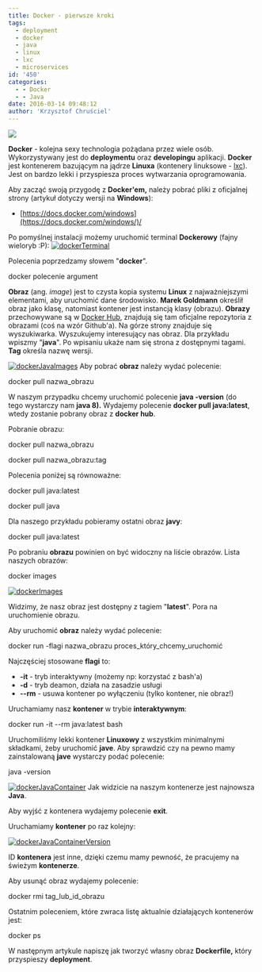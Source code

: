 ```yaml
---
title: Docker - pierwsze kroki
tags:
  - deployment
  - docker
  - java
  - linux
  - lxc
  - microservices
id: '450'
categories:
  - - Docker
  - - Java
date: 2016-03-14 09:48:12
author: 'Krzysztof Chruściel'
---
```


![](https://www.docker.com/sites/default/files/Whale%20Logo332_5.png)

**Docker** \- kolejna sexy technologia pożądana przez wiele osób. Wykorzystywany jest do **deploymentu** oraz **developingu** aplikacji. **Docker** jest kontenerem bazującym na jądrze **Linuxa** (kontenery linuksowe - [lxc](https://linuxcontainers.org/)). Jest on bardzo lekki i przyspiesza proces wytwarzania oprogramowania.
<!-- more -->
Aby zacząć swoją przygodę z **Docker'em,** należy pobrać pliki z oficjalnej strony (artykuł dotyczy wersji na **Windows**):

*   [https://docs.docker.com/windows](https://docs.docker.com/windows/)/

Po pomyślnej instalacji możemy uruchomić terminal **Dockerowy** (fajny wieloryb :P): [![dockerTerminal](http://codecouple.pl/wp-content/uploads/2016/03/dockerTerminal.png)](http://codecouple.pl/wp-content/uploads/2016/03/dockerTerminal.png)

Polecenia poprzedzamy słowem "**docker**".

docker polecenie argument

**Obraz** (ang. _image_) jest to czysta kopia systemu **Linux** z najważniejszymi elementami, aby uruchomić dane środowisko. **Marek Goldmann** określił obraz jako klasę, natomiast kontener jest instancją klasy (obrazu). **Obrazy** przechowywane są w [Docker Hub](https://hub.docker.com/), znajdują się tam oficjalne repozytoria z obrazami (coś na wzór Github'a). Na górze strony znajduje się wyszukiwarka. Wyszukujemy interesujący nas obraz. Dla przykładu wpiszmy "**java**". Po wpisaniu ukaże nam się strona z dostępnymi tagami. **Tag** określa nazwę wersji.

[![dockerJavaImages](http://codecouple.pl/wp-content/uploads/2016/03/dockerJavaImages.png)](http://codecouple.pl/wp-content/uploads/2016/03/dockerJavaImages.png) Aby pobrać **obraz** należy wydać polecenie:

docker pull nazwa\_obrazu

W naszym przypadku chcemy uruchomić polecenie **java -version** (do tego wystarczy nam **java 8).** Wydajemy polecenie **docker pull java:latest**, wtedy zostanie pobrany obraz z **docker hub**.

Pobranie obrazu:

docker pull nazwa\_obrazu

docker pull nazwa\_obrazu:tag

Polecenia poniżej są równoważne:

docker pull java:latest

docker pull java

Dla naszego przykładu pobieramy ostatni obraz **javy**:

docker pull java:latest

Po pobraniu **obrazu** powinien on być widoczny na liście obrazów. Lista naszych obrazów:

docker images

[![dockerImages](http://codecouple.pl/wp-content/uploads/2016/03/dockerImages.png)](http://codecouple.pl/wp-content/uploads/2016/03/dockerImages.png)

Widzimy, że nasz obraz jest dostępny z tagiem "**latest**". Pora na uruchomienie obrazu.

Aby uruchomić **obraz** należy wydać polecenie:

docker run -flagi nazwa\_obrazu proces\_który\_chcemy\_uruchomić

Najczęściej stosowane **flagi** to:

*   **\-it** - tryb interaktywny (możemy np: korzystać z bash'a)
*   **\-d** - tryb deamon, działa na zasadzie usługi
*   **\--rm** - usuwa kontener po wyłączeniu (tylko kontener, nie obraz!)

Uruchamiamy nasz **kontener** w trybie **interaktywnym**:

docker run -it --rm java:latest bash

Uruchomiliśmy lekki kontener **Linuxowy** z wszystkim minimalnymi składkami, żeby uruchomić **jave**. Aby sprawdzić czy na pewno mamy zainstalowaną **jave** wystarczy podać polecenie:

java -version

[![dockerJavaContainer](http://codecouple.pl/wp-content/uploads/2016/03/dockerJavaContainer.png)](http://codecouple.pl/wp-content/uploads/2016/03/dockerJavaContainer.png) Jak widzicie na naszym kontenerze jest najnowsza **Java**.

Aby wyjść z kontenera wydajemy polecenie **exit**.

Uruchamiamy **kontener** po raz kolejny:

[![dockerJavaContainerVersion](http://codecouple.pl/wp-content/uploads/2016/03/dockerJavaContainerVersion.png)](http://codecouple.pl/wp-content/uploads/2016/03/dockerJavaContainerVersion.png)

ID **kontenera** jest inne, dzięki czemu mamy pewność, że pracujemy na świeżym **kontenerze**.

Aby usunąć obraz wydajemy polecenie:

docker rmi tag\_lub\_id\_obrazu

Ostatnim poleceniem, które zwraca listę aktualnie działających kontenerów jest:

docker ps

W następnym artykule napiszę jak tworzyć własny obraz **Dockerfile,** który przyspieszy **deployment**.